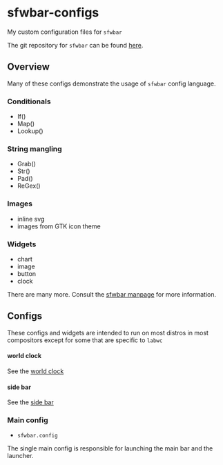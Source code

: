 # sfwbar-configs

My custom configuration files for `sfwbar`

The git repository for `sfwbar` can be found [here].

## Overview

Many of these configs demonstrate the usage of `sfwbar` config language.

### Conditionals

- If()
- Map()
- Lookup()

### String mangling

- Grab()
- Str()
- Pad()
- ReGex()

### Images

- inline svg
- images from GTK icon theme

### Widgets

- chart
- image
- button
- clock

There are many more. Consult the [sfwbar manpage] for more information.

## Configs

These configs and widgets are intended to run on most distros in most compositors
except for some that are specific to `labwc`

#### world clock

See the [world clock](configs/sfwbar/world-clock/Readme-world-clock.md)

#### side bar

See the [side bar](configs/sfwbar/sidebar/Readme-sidebar.md)

### Main config

- `sfwbar.config`

The single main config is responsible for launching the main bar and the
launcher.

[here]: https://github.com/LBCrion/sfwbar
[sfwbar manpage]: https://github.com/LBCrion/sfwbar/blob/main/doc/sfwbar.rst
